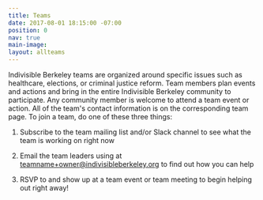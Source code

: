 ```yaml
---
title: Teams
date: 2017-08-01 18:15:00 -07:00
position: 0
nav: true
main-image: 
layout: allteams
---
```


Indivisible Berkeley teams are organized around specific issues such as healthcare, elections, or criminal justice reform. Team members plan events and actions and bring in the entire Indivisible Berkeley community to participate. Any community member is welcome to attend a team event or action. All of the team's contact information is on the corresponding team page. To join a team, do one of these three things:

1. Subscribe to the team mailing list and/or Slack channel to see what the team is working on right now

2. Email the team leaders using at teamname+owner@indivisibleberkeley.org to find out how you can help

3. RSVP to and show up at a team event or team meeting to begin helping out right away!